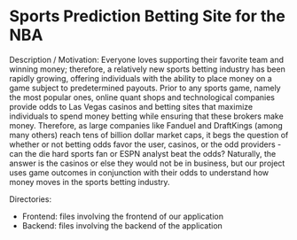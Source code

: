 # Sports Prediction Betting Site for the NBA

Description / Motivation: Everyone loves supporting their favorite team and winning money; therefore, a relatively new sports betting industry has been rapidly growing, offering individuals with the ability to place money on a game subject to predetermined payouts. Prior to any sports game, namely the most popular ones, online quant shops and technological companies provide odds to Las Vegas casinos and betting sites that maximize individuals to spend money betting while ensuring that these brokers make money. Therefore, as large companies like Fanduel and DraftKings (among many others) reach tens of billion dollar  market caps, it begs the question of whether or not betting odds favor the user, casinos, or the odd providers - can the die hard sports fan or ESPN analyst beat the odds? Naturally, the answer is the casinos or else they would not be in business, but our project uses game outcomes in conjunction with their odds to understand how money moves in the sports betting industry. 

Directories: 
* Frontend: files involving the frontend of our application
* Backend: files involving the backend of the application
